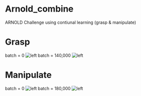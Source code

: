# Arnold_combine
ARNOLD Challenge using contiunal learning (grasp &amp; manipulate)

# Grasp
batch = 0
![left](https://github.com/CaoCao-99/Arnold_combine/assets/88222336/9f328341-6518-40c9-9e96-3a51fa78e788)
batch = 140,000
![left](https://github.com/CaoCao-99/Arnold_combine/assets/88222336/7ceca743-b66f-430c-861e-e2fb4bc7bec8)



# Manipulate
batch = 0
![left](https://github.com/CaoCao-99/Arnold_combine/assets/88222336/c4606648-ace0-4532-9aed-7bb9ef4901c1)
batch = 180,000
![left](https://github.com/CaoCao-99/Arnold_combine/assets/88222336/b3e7304d-ae34-40f1-a7cd-02543e06e74e)
